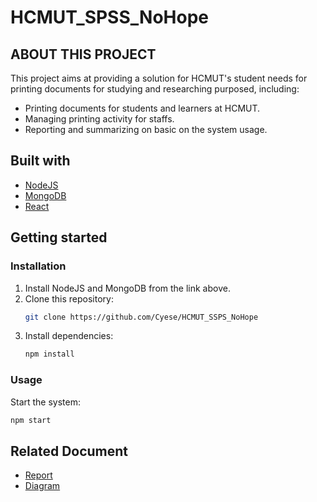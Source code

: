 # HCMUT_SPSS_NoHope
## ABOUT THIS PROJECT
This project aims at providing a solution for HCMUT's student needs for printing documents for studying and researching purposed, including:
* Printing documents for students and learners at HCMUT.
* Managing printing activity for staffs.
* Reporting and summarizing on basic on the system usage.
## Built with
* [NodeJS](https://nodejs.org/en/)
* [MongoDB](https://www.mongodb.com/)
* [React](https://react.dev/)
## Getting started
### Installation
1. Install NodeJS and MongoDB from the link above.
1. Clone this repository:
    ```sh 
    git clone https://github.com/Cyese/HCMUT_SSPS_NoHope
    ```
1. Install dependencies:
    ```sh
    npm install
    ```
### Usage
Start the system:
```sh
npm start
```
## Related Document
* [Report](https://www.overleaf.com/2221145485dckzkxcqhqwp) 
* [Diagram](https://drive.google.com/file/d/1jbRXG59iD57gZ3vsaZh-R-1fB8YuCRUg/view?usp=sharing) 
